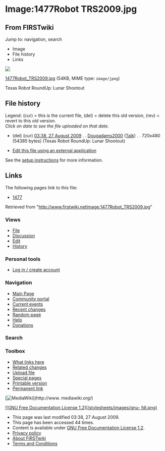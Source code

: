 # Image:1477Robot TRS2009.jpg

## From FIRSTwiki

Jump to: navigation, search

- Image
- File history
- Links

![](/media/9/95/1477Robot_TRS2009.jpg)

[1477Robot_TRS2009.jpg](/media/9/95/1477Robot_TRS2009.jpg "1477Robot
TRS2009.jpg") (54KB, MIME type: `image/jpeg`)

Texas Robot RoundUp: Lunar Shootout

## File history

Legend: (cur) = this is the current file, (del) = delete this old version, (rev) = revert to this old version.<br>
_Click on date to see the file uploaded on that date_.

- (del) (cur) [03:38, 27 August 2009](/media/9/95/1477Robot_TRS2009.jpg "/media/9/95/1477Robot TRS2009.jpg") . . [Dougadams2000](/index.php?title=User:Dougadams2000&action=edit "User:Dougadams2000") ([Talk](User_talk:Dougadams2000 "User talk:Dougadams2000")) . . 720x480 (54385 bytes) (Texas Robot RoundUp: Lunar Shootout)

- [Edit this file using an external application](/index.php?title=Image:1477Robot_TRS2009.jpg&action=edit&externaledit=true&mode=file "Image:1477Robot TRS2009.jpg")

See the [setup instructions](http://meta.wikimedia.org/wiki/Help:External_editors "http://meta.wikimedia.org/wiki/Help:External_editors") for more information.

## Links

The following pages link to this file:

- [1477](1477 "1477")

Retrieved from "<http://www.firstwiki.netImage:1477Robot_TRS2009.jpg>"

### Views

- [File](Image:1477Robot_TRS2009.jpg)
- [Discussion](/index.php?title=Image_talk:1477Robot_TRS2009.jpg&action=edit)
- [Edit](/index.php?title=Image:1477Robot_TRS2009.jpg&action=edit)
- [History](/index.php?title=Image:1477Robot_TRS2009.jpg&action=history)

### Personal tools

- [Log in / create account](/index.php?title=Special:Userlogin&returnto=Image:1477Robot_TRS2009.jpg)

[](Main_Page "Main Page")

### Navigation

- [Main Page](Main_Page)
- [Community portal](FIRSTwiki:Community_portal)
- [Current events](Current_events)
- [Recent changes](Special:Recentchanges)
- [Random page](Special:Random)
- [Help](FIRSTwiki:Help)
- [Donations](FIRSTwiki:Site_support)

### Search

### Toolbox

- [What links here](Special:Whatlinkshere/Image:1477Robot_TRS2009.jpg)
- [Related changes](Special:Recentchangeslinked/Image:1477Robot_TRS2009.jpg)
- [Upload file](Special:Upload)
- [Special pages](Special:Specialpages)
- [Printable version](/index.php?title=Image:1477Robot_TRS2009.jpg&printable=yes)
- [Permanent link](/index.php?title=Image:1477Robot_TRS2009.jpg&oldid=73577)

[![MediaWiki](/skins/common/images/poweredby_mediawiki_88x31.png)](http://www.
mediawiki.org/)

[![GNU Free Documentation License 1.2](/stylesheets/images/gnu-
fdl.png)](http://www.gnu.org/copyleft/fdl.html)

- This page was last modified 03:38, 27 August 2009.
- This page has been accessed 44 times.
- Content is available under [GNU Free Documentation License 1.2](http://www.gnu.org/copyleft/fdl.html "http://www.gnu.org/copyleft/fdl.html").
- [Privacy policy](FIRSTwiki:Privacy_policy "FIRSTwiki:Privacy policy")
- [About FIRSTwiki](FIRSTwiki:About "FIRSTwiki:About")
- [Terms and Conditions](FIRSTwiki:Terms_and_conditions "FIRSTwiki:Terms and conditions")
